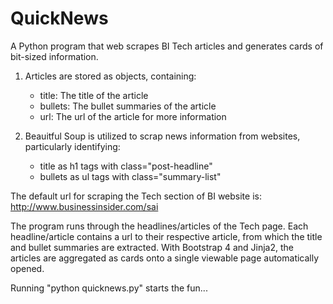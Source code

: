 # QuickNews

A Python program that web scrapes BI Tech articles and generates cards of bit-sized information.

1. Articles are stored as objects, containing:
    - title: The title of the article
    - bullets: The bullet summaries of the article
    - url: The url of the article for more information

2. Beauitful Soup is utilized to scrap news information from websites, particularly identifying:
    - title as h1 tags with class="post-headline"
    - bullets as ul tags with class="summary-list"

The default url for scraping the Tech section of BI website is: http://www.businessinsider.com/sai

The program runs through the headlines/articles of the Tech page. Each headline/article contains a url to their respective article, from which the title and bullet summaries are extracted. With Bootstrap 4 and Jinja2, the articles are aggregated as cards onto a single viewable page automatically opened. 

Running "python quicknews.py" starts the fun...